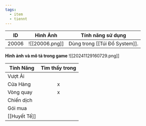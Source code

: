 ```yaml
---
tags:
  - item
  - tiennt
---
```


| ID    | Hình Ảnh       | Tính năng sử dụng             |
| ----- | -------------- | ----------------------------- |
| 20006 | ![[20006.png]] | Dùng trong [[Túi Đồ System]]. |
**Hình ảnh và mô tả trong game**
![[20241129160729.png]]

| Tính Năng    | Tìm thấy trong |
| ------------ | :------------: |
| Vượt Ải      |                |
| Cửa Hàng     |       x        |
| Vòng quay    |       x        |
| Chiến dịch   |                |
| Gói mua      |                |
| [[Huyết Tế]] |                |


